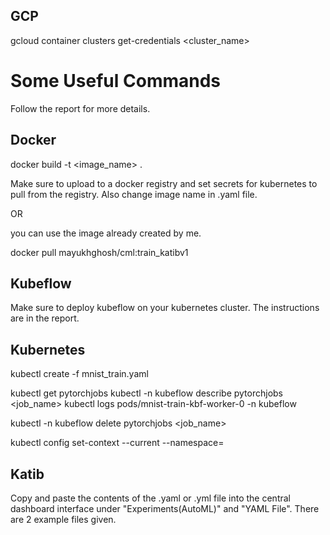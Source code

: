 ## GCP
gcloud container clusters get-credentials <cluster_name>


# Some Useful Commands

Follow the report for more details.

## Docker
docker build -t <image_name> .

Make sure to upload to a docker registry and set secrets for kubernetes to pull from the registry.
Also change image name in .yaml file.

OR

you can use the image already created by me.

docker pull mayukhghosh/cml:train_katibv1

## Kubeflow
Make sure to deploy kubeflow on your kubernetes cluster. The instructions are in the report.

## Kubernetes
kubectl create -f mnist_train.yaml

kubectl get pytorchjobs
kubectl -n kubeflow describe pytorchjobs  <job_name> 
kubectl logs pods/mnist-train-kbf-worker-0 -n kubeflow

kubectl -n kubeflow delete pytorchjobs <job_name>

kubectl config set-context --current --namespace= <insert-namespace-name-here>

## Katib

Copy and paste the contents of the .yaml or .yml file into the central dashboard interface under "Experiments(AutoML)" and "YAML File". There are 2 example files given.